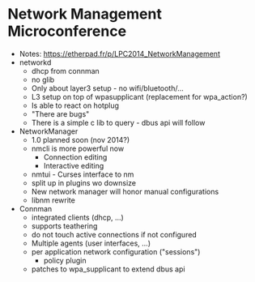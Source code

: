 # Network Management Microconference

* Notes: https://etherpad.fr/p/LPC2014_NetworkManagement
* networkd
  * dhcp from  connman
  * no glib
  * Only about layer3 setup - no wifi/bluetooth/...
  * L3 setup on top of wpasupplicant (replacement for wpa_action?)
  * Is able to react on hotplug
  * "There are bugs"
  * There is a simple c lib to query - dbus api will follow
* NetworkManager
  * 1.0 planned soon (nov 2014?)
  * nmcli is more powerful now
    * Connection editing
    * Interactive editing
  * nmtui - Curses interface to nm
  * split up in plugins wo downsize
  * New network manager will honor manual configurations
  * libnm rewrite
* Connman
  * integrated clients (dhcp, ...)
  * supports teathering
  * do not touch active connections if not configured
  * Multiple agents (user interfaces, ...)
  * per application network configuration ("sessions")
    * policy plugin
  * patches to wpa_supplicant to extend dbus api

